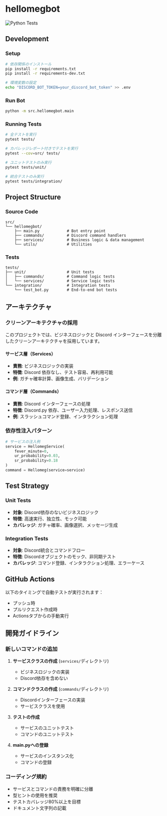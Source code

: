 # hellomegbot
![Python Tests](https://github.com/mtsml/hellomegbot/actions/workflows/python-tests.yml/badge.svg)

## Development

### Setup
```bash
# 依存関係のインストール
pip install -r requirements.txt
pip install -r requirements-dev.txt

# 環境変数の設定
echo "DISCORD_BOT_TOKEN=your_discord_bot_token" >> .env
```

### Run Bot
```bash
python -m src.hellomegbot.main
```

### Running Tests
```bash
# 全テストを実行
pytest tests/

# カバレッジレポート付きでテストを実行
pytest --cov=src/ tests/

# ユニットテストのみ実行
pytest tests/unit/

# 統合テストのみ実行
pytest tests/integration/
```

## Project Structure

### Source Code
```
src/
└── hellomegbot/
    ├── main.py            # Bot entry point
    ├── commands/          # Discord command handlers
    ├── services/          # Business logic & data management
    └── utils/             # Utilities
```

### Tests
```
tests/
├── unit/                  # Unit tests
│   ├── commands/          # Command logic tests
│   └── services/          # Service logic tests
└── integration/           # Integration tests
    └── test_bot.py        # End-to-end bot tests
```

## アーキテクチャ

### クリーンアーキテクチャの採用

このプロジェクトでは、ビジネスロジックと Discord インターフェースを分離したクリーンアーキテクチャを採用しています。

#### サービス層（Services）
- **責務**: ビジネスロジックの実装
- **特徴**: Discord 依存なし、テスト容易、再利用可能
- **例**: ガチャ確率計算、画像生成、バリデーション

#### コマンド層（Commands）
- **責務**: Discord インターフェースの処理
- **特徴**: Discord.py 依存、ユーザー入力処理、レスポンス送信
- **例**: スラッシュコマンド登録、インタラクション処理

### 依存性注入パターン

```python
# サービスの注入例
service = HellomegService(
    fever_minute=0,
    ur_probability=0.03,
    sr_probability=0.18
)
command = Hellomeg(service=service)
```

## Test Strategy

### Unit Tests
- **対象**: Discord依存のないビジネスロジック
- **特徴**: 高速実行、独立性、モック可能
- **カバレッジ**: ガチャ確率、画像選択、メッセージ生成

### Integration Tests
- **対象**: Discord統合とコマンドフロー
- **特徴**: Discordオブジェクトのモック、非同期テスト
- **カバレッジ**: コマンド登録、インタラクション処理、エラーケース

## GitHub Actions

以下のタイミングで自動テストが実行されます：
- プッシュ時
- プルリクエスト作成時
- Actionsタブからの手動実行

## 開発ガイドライン

### 新しいコマンドの追加

1. **サービスクラスの作成** (`services/`ディレクトリ)
   - ビジネスロジックの実装
   - Discord依存を含めない

2. **コマンドクラスの作成** (`commands/`ディレクトリ)
   - Discordインターフェースの実装
   - サービスクラスを使用

3. **テストの作成**
   - サービスのユニットテスト
   - コマンドのユニットテスト

4. **main.pyへの登録**
   - サービスのインスタンス化
   - コマンドの登録

### コーディング規約

- サービスとコマンドの責務を明確に分離
- 型ヒントの使用を推奨
- テストカバレッジ80%以上を目標
- ドキュメント文字列の記載
